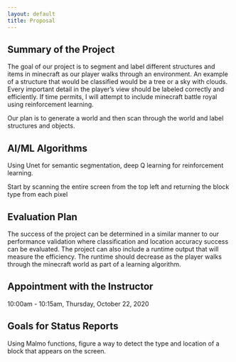 ```yaml
---
layout: default
title: Proposal
---
```



## Summary of the Project 
The goal of our project is to segment and label different structures and items in minecraft as our player walks through an environment. An example of a structure that would be classified would be a tree or a sky with clouds. Every important detail in the player’s view should be labeled correctly and efficiently. If time permits, I will attempt to include minecraft battle royal using reinforcement learning.

Our plan is to generate a world and then scan through the world and label structures and objects.

## AI/ML Algorithms
Using Unet for semantic segmentation, deep Q learning for reinforcement learning.

Start by scanning the entire screen from the top left and returning the block type from each pixel

## Evaluation Plan
The success of the project can be determined in a similar manner to our performance validation where classification and location accuracy success can be evaluated. The project can also include a runtime output that will measure the efficiency. The runtime should decrease as the player walks through the minecraft world as part of a learning algorithm.  

## Appointment with the Instructor
10:00am - 10:15am, Thursday, October 22, 2020

## Goals for Status Reports
Using Malmo functions, figure a way to detect the type and location of a block that appears on the screen.
